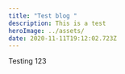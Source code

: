 ```yaml
---
title: "Test blog "
description: This is a test
heroImage: ../assets/
date: 2020-11-11T19:12:02.723Z
---
```

Testing 123